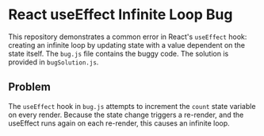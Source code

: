 # React useEffect Infinite Loop Bug

This repository demonstrates a common error in React's `useEffect` hook: creating an infinite loop by updating state with a value dependent on the state itself.  The `bug.js` file contains the buggy code.  The solution is provided in `bugSolution.js`.

## Problem

The `useEffect` hook in `bug.js` attempts to increment the `count` state variable on every render. Because the state change triggers a re-render, and the useEffect runs again on each re-render, this causes an infinite loop.